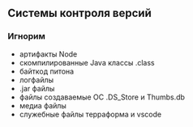 ## Системы контроля версий


### Игнорим  
- артифакты Node
- скомпилированные Java классы .class
- байткод питона
- логфайлы
- .jar файлы
- файлы создаваемые ОС .DS_Store и Thumbs.db
- медиа файлы
- служебные файлы терраформа и vscode